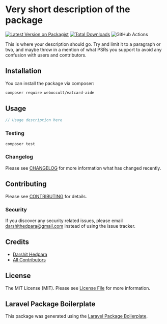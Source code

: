 # Very short description of the package

[![Latest Version on Packagist](https://img.shields.io/packagist/v/weboccult/eatcard-aide.svg?style=flat-square)](https://packagist.org/packages/weboccult/eatcard-aide)
[![Total Downloads](https://img.shields.io/packagist/dt/weboccult/eatcard-aide.svg?style=flat-square)](https://packagist.org/packages/weboccult/eatcard-aide)
![GitHub Actions](https://github.com/weboccult/eatcard-aide/actions/workflows/main.yml/badge.svg)

This is where your description should go. Try and limit it to a paragraph or two, and maybe throw in a mention of what PSRs you support to avoid any confusion with users and contributors.

## Installation

You can install the package via composer:

```bash
composer require weboccult/eatcard-aide
```

## Usage

```php
// Usage description here
```

### Testing

```bash
composer test
```

### Changelog

Please see [CHANGELOG](CHANGELOG.md) for more information what has changed recently.

## Contributing

Please see [CONTRIBUTING](CONTRIBUTING.md) for details.

### Security

If you discover any security related issues, please email darshithedpara@gmail.com instead of using the issue tracker.

## Credits

-   [Darshit Hedpara](https://github.com/weboccult)
-   [All Contributors](../../contributors)

## License

The MIT License (MIT). Please see [License File](LICENSE.md) for more information.

## Laravel Package Boilerplate

This package was generated using the [Laravel Package Boilerplate](https://laravelpackageboilerplate.com).
